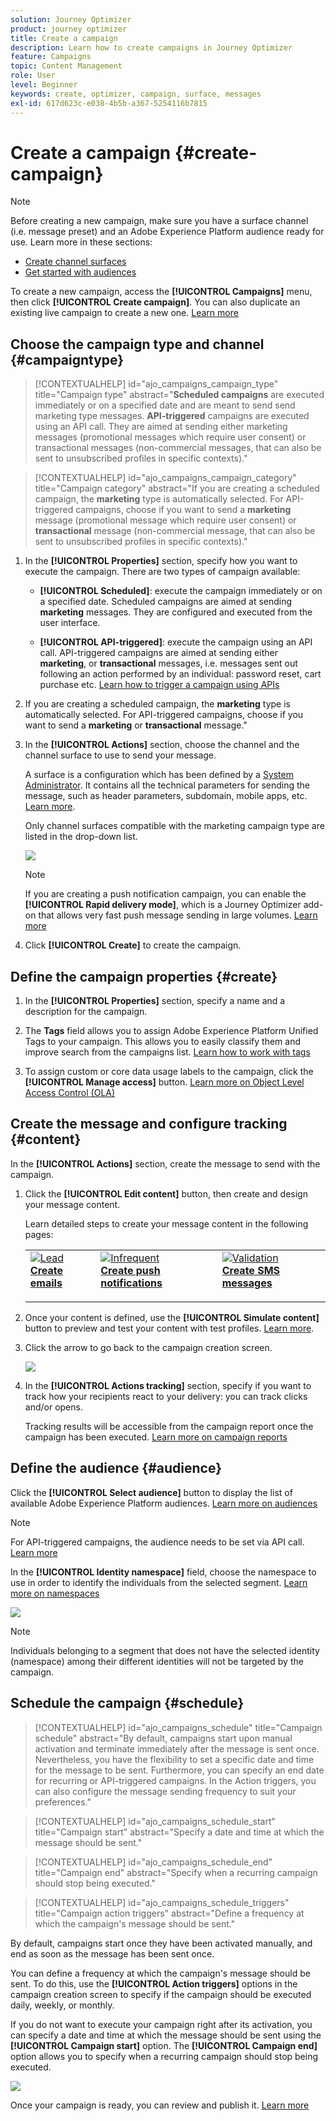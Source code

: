```yaml
---
solution: Journey Optimizer
product: journey optimizer
title: Create a campaign
description: Learn how to create campaigns in Journey Optimizer
feature: Campaigns
topic: Content Management
role: User
level: Beginner
keywords: create, optimizer, campaign, surface, messages
exl-id: 617d623c-e038-4b5b-a367-5254116b7815
---
```

# Create a campaign {#create-campaign}

>[!NOTE]
>
>Before creating a new campaign, make sure you have a surface channel (i.e. message preset) and an Adobe Experience Platform audience ready for use. Learn more in these sections:
>
>* [Create channel surfaces](../configuration/channel-surfaces.md) 
>* [Get started with audiences](../audience/about-audiences.md)

To create a new campaign, access the **[!UICONTROL Campaigns]** menu, then click **[!UICONTROL Create campaign]**. You can also duplicate an existing live campaign to create a new one. [Learn more](modify-stop-campaign.md#duplicate)

## Choose the campaign type and channel {#campaigntype}

>[!CONTEXTUALHELP]
>id="ajo_campaigns_campaign_type"
>title="Campaign type"
>abstract="**Scheduled campaigns** are executed immediately or on a specified date and are meant to send send marketing type messages. **API-triggered** campaigns are executed using an API call. They are aimed at sending either marketing messages (promotional messages which require user consent) or transactional messages (non-commercial messages, that can also be sent to unsubscribed profiles in specific contexts)."

>[!CONTEXTUALHELP]
>id="ajo_campaigns_campaign_category"
>title="Campaign category"
>abstract="If you are creating a scheduled campaign, the **marketing** type is automatically selected. For API-triggered campaigns, choose if you want to send a **marketing** message (promotional message which require user consent) or **transactional** message (non-commercial message, that can also be sent to unsubscribed profiles in specific contexts)."

1. In the **[!UICONTROL Properties]** section, specify how you want to execute the campaign. There are two types of campaign available:

    * **[!UICONTROL Scheduled]**: execute the campaign immediately or on a specified date. Scheduled campaigns are aimed at sending **marketing** messages. They are configured and executed from the user interface.

    * **[!UICONTROL API-triggered]**: execute the campaign using an API call. API-triggered campaigns are aimed at sending either **marketing**, or **transactional** messages, i.e. messages sent out following an action performed by an individual: password reset, cart purchase etc. [Learn how to trigger a campaign using APIs](api-triggered-campaigns.md)

1. If you are creating a scheduled campaign, the **marketing** type is automatically selected. For API-triggered campaigns, choose if you want to send a **marketing** or **transactional** message."

1. In the **[!UICONTROL Actions]** section, choose the channel and the channel surface to use to send your message.

    A surface is a configuration which has been defined by a [System Administrator](../start/path/administrator.md). It contains all the technical parameters for sending the message, such as header parameters, subdomain, mobile apps, etc. [Learn more](../configuration/channel-surfaces.md).

    Only channel surfaces compatible with the marketing campaign type are listed in the drop-down list.

    ![](assets/create-campaign-action.png)

    >[!NOTE]
    >
    >If you are creating a push notification campaign, you can enable the **[!UICONTROL Rapid delivery mode]**, which is a Journey Optimizer add-on that allows very fast push message sending in large volumes. [Learn more](../push/create-push.md#rapid-delivery)

1. Click **[!UICONTROL Create]** to create the campaign.

## Define the campaign properties {#create}

1. In the **[!UICONTROL Properties]** section, specify a name and a description for the campaign.

    <!--To test the content of your message, toggle the **[!UICONTROL Content experiment]** option on. This allows you to test multiple variables of a delivery on populations samples, in order to define which treatment has the biggest impact on the targeted population.[Learn more about content experiment](../campaigns/content-experiment.md).-->

1. The **Tags** field allows you to assign Adobe Experience Platform Unified Tags to your campaign. This allows you to easily classify them and improve search from the campaigns list. [Learn how to work with tags](../start/search-filter-categorize.md#tags) 

1. To assign custom or core data usage labels to the campaign, click the **[!UICONTROL Manage access]** button. [Learn more on Object Level Access Control (OLA)](../administration/object-based-access.md)
    
## Create the message and configure tracking {#content}

In the **[!UICONTROL Actions]** section, create the message to send with the campaign. 

1. Click the **[!UICONTROL Edit content]** button, then create and design your message content.

    Learn detailed steps to create your message content in the following pages:

    <table style="table-layout:fixed">
    <tr style="border: 0;">
    <td>
    <a href="../email/create-email.md">
    <img alt="Lead" src="../assets/do-not-localize/email.jpg">
    </a>
    <div><a href="../email/create-email.md"><strong>Create emails</strong>
    </div>
    <p>
    </td>
    <td>
    <a href="../push/create-push.md">
      <img alt="Infrequent" src="../assets/do-not-localize/push.jpg">
    </a>
    <div>
    <a href="../push/create-push.md"><strong>Create push notifications</strong></a>
    </div>
    <p>
    </td>
    <td>
    <a href="../sms/create-sms.md">
      <img alt="Validation" src="../assets/do-not-localize/sms.jpg">
    </a>
    <div>
    <a href="../sms/create-sms.md"><strong>Create SMS messages</strong></a>
    </div>
    <p>
    </td>
    </tr>
    </table>

1. Once your content is defined, use the **[!UICONTROL Simulate content]** button to preview and test your content with test profiles. [Learn more](../email/preview.md).

1. Click the arrow to go back to the campaign creation screen.

    ![](assets/create-campaign-design.png)

1. In the **[!UICONTROL Actions tracking]** section, specify if you want to track how your recipients react to your delivery: you can track clicks and/or opens.
        
    Tracking results will be accessible from the campaign report once the campaign has been executed. [Learn more on campaign reports](../reports/campaign-global-report.md)

## Define the audience {#audience}

Click the **[!UICONTROL Select audience]** button to display the list of available Adobe Experience Platform audiences. [Learn more on audiences](../audience/about-audiences.md)

>[!NOTE]
>
>For API-triggered campaigns, the audience needs to be set via API call. [Learn more](api-triggered-campaigns.md)

In the **[!UICONTROL Identity namespace]** field, choose the namespace to use in order to identify the individuals from the selected segment. [Learn more on namespaces](../event/about-creating.md#select-the-namespace)

![](assets/create-campaign-namespace.png)

>[!NOTE]
>
>Individuals belonging to a segment that does not have the selected identity (namespace) among their different identities will not be targeted by the campaign.

<!--If you are are creating an API-triggered campaign, the **[!UICONTROL cURL request]** section allows you to retrieve the **[!UICONTROL Campaign ID]** to use in the API call. [Learn more](api-triggered-campaigns.md)-->

## Schedule the campaign {#schedule}

>[!CONTEXTUALHELP]
>id="ajo_campaigns_schedule"
>title="Campaign schedule"
>abstract="By default, campaigns start upon manual activation and terminate immediately after the message is sent once. Nevertheless, you have the flexibility to set a specific date and time for the message to be sent. Furthermore, you can specify an end date for recurring or API-triggered campaigns. In the Action triggers, you can also configure the message sending frequency to suit your preferences."

>[!CONTEXTUALHELP]
>id="ajo_campaigns_schedule_start"
>title="Campaign start"
>abstract="Specify a date and time at which the message should be sent."

>[!CONTEXTUALHELP]
>id="ajo_campaigns_schedule_end"
>title="Campaign end"
>abstract="Specify when a recurring campaign should stop being executed."

>[!CONTEXTUALHELP]
>id="ajo_campaigns_schedule_triggers"
>title="Campaign action triggers"
>abstract="Define a frequency at which the campaign's message should be sent."

By default, campaigns start once they have been activated manually, and end as soon as the message has been sent once.

You can define a frequency at which the campaign's message should be sent. To do this, use the **[!UICONTROL Action triggers]** options in the campaign creation screen to specify if the campaign should be executed daily, weekly, or monthly.

If you do not want to execute your campaign right after its activation, you can specify a date and time at which the message should be sent using the **[!UICONTROL Campaign start]** option. The **[!UICONTROL Campaign end]** option allows you to specify when a recurring campaign should stop being executed.

![](assets/create-campaign-schedule.png)

Once your campaign is ready, you can review and publish it. [Learn more](review-activate-campaign.md)

